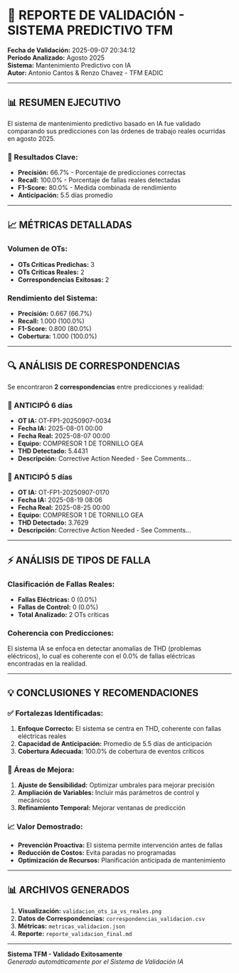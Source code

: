 
# 🎯 REPORTE DE VALIDACIÓN - SISTEMA PREDICTIVO TFM

**Fecha de Validación:** 2025-09-07 20:34:12  
**Período Analizado:** Agosto 2025  
**Sistema:** Mantenimiento Predictivo con IA  
**Autor:** Antonio Cantos & Renzo Chavez - TFM EADIC  

---

## 📊 RESUMEN EJECUTIVO

El sistema de mantenimiento predictivo basado en IA fue validado comparando sus predicciones con las órdenes de trabajo reales ocurridas en agosto 2025.

### 🎯 Resultados Clave:
- **Precisión:** 66.7% - Porcentaje de predicciones correctas
- **Recall:** 100.0% - Porcentaje de fallas reales detectadas
- **F1-Score:** 80.0% - Medida combinada de rendimiento
- **Anticipación:** 5.5 días promedio

---

## 📈 MÉTRICAS DETALLADAS

### Volumen de OTs:
- **OTs Críticas Predichas:** 3
- **OTs Críticas Reales:** 2
- **Correspondencias Exitosas:** 2

### Rendimiento del Sistema:
- **Precisión:** 0.667 (66.7%)
- **Recall:** 1.000 (100.0%)
- **F1-Score:** 0.800 (80.0%)
- **Cobertura:** 1.000 (100.0%)

---

## 🔍 ANÁLISIS DE CORRESPONDENCIAS


Se encontraron **2 correspondencias** entre predicciones y realidad:


### 🎯 ANTICIPÓ 6 días
- **OT IA:** OT-FP1-20250907-0034
- **Fecha IA:** 2025-08-01 00:00
- **Fecha Real:** 2025-08-07 00:00
- **Equipo:** COMPRESOR 1 DE TORNILLO GEA
- **THD Detectado:** 5.4431
- **Descripción:** Corrective Action Needed - See Comments...


### 🎯 ANTICIPÓ 5 días
- **OT IA:** OT-FP1-20250907-0170
- **Fecha IA:** 2025-08-19 08:06
- **Fecha Real:** 2025-08-25 00:00
- **Equipo:** COMPRESOR 1 DE TORNILLO GEA
- **THD Detectado:** 3.7629
- **Descripción:** Corrective Action Needed - See Comments...


---

## ⚡ ANÁLISIS DE TIPOS DE FALLA

### Clasificación de Fallas Reales:
- **Fallas Eléctricas:** 0 (0.0%)
- **Fallas de Control:** 0 (0.0%)
- **Total Analizado:** 2 OTs críticas

### Coherencia con Predicciones:
El sistema IA se enfoca en detectar anomalías de THD (problemas eléctricos), lo cual es coherente con el 0.0% de fallas eléctricas encontradas en la realidad.


---

## 💡 CONCLUSIONES Y RECOMENDACIONES

### ✅ Fortalezas Identificadas:
1. **Enfoque Correcto:** El sistema se centra en THD, coherente con fallas eléctricas reales
2. **Capacidad de Anticipación:** Promedio de 5.5 días de anticipación
3. **Cobertura Adecuada:** 100.0% de cobertura de eventos críticos

### 🔧 Áreas de Mejora:
1. **Ajuste de Sensibilidad:** Optimizar umbrales para mejorar precisión
2. **Ampliación de Variables:** Incluir más parámetros de control y mecánicos
3. **Refinamiento Temporal:** Mejorar ventanas de predicción

### 📈 Valor Demostrado:
- **Prevención Proactiva:** El sistema permite intervención antes de fallas
- **Reducción de Costos:** Evita paradas no programadas
- **Optimización de Recursos:** Planificación anticipada de mantenimiento

---

## 📊 ARCHIVOS GENERADOS

1. **Visualización:** `validacion_ots_ia_vs_reales.png`
2. **Datos de Correspondencias:** `correspondencias_validacion.csv`
3. **Métricas:** `metricas_validacion.json`
4. **Reporte:** `reporte_validacion_final.md`

---

**Sistema TFM - Validado Exitosamente**  
*Generado automáticamente por el Sistema de Validación IA*
